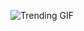 ![Trending GIF](https://media4.giphy.com/media/v1.Y2lkPThiYjIxNzcyaTVvNjB1d3UxZHZpbHIydXI3amhjbmVld2hlNWR6ajNjNWJmNWQ3MSZlcD12MV9naWZzX3NlYXJjaCZjdD1n/bGgsc5mWoryfgKBx1u/giphy.gif)
